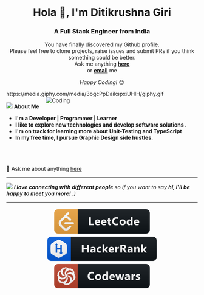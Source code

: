 <h1 align="center">Hola 👋, I'm Ditikrushna Giri</h1>
<h3 align="center">A Full Stack Engineer from India</h3>
<div align="center">
You have finally discovered my Github profile. <br>
Please feel free to clone projects, raise issues and submit PRs if you think something could be better. <br>
Ask me anything <a href="https://github.com/ditikrushna/ditikrushna/issues/new"><b>here</b></a><br>
or <a href="mailto:ditikrushna.nitt@gmail.com"><b>email</b></a> me

<i>Happy Coding!</i> 😊
</div>
https://media.giphy.com/media/3bgcPpDaikspxiUHlH/giphy.gif
<img align="right" alt="Coding" width="400" src="https://media.giphy.com/media/Y4ak9Ki2GZCbJxAnJD/giphy.gif">
</br>

<img src="https://media.giphy.com/media/WUlplcMpOCEmTGBtBW/giphy.gif" width="30"> **About Me**

- **I'm a Developer | Programmer | Learner**<br/>   
- **I like to explore new technologies and develop software solutions .** <br/>
- **I'm on track for learning more about Unit-Testing and TypeScript** <br/>
- **In my free time, I pursue Graphic Design side hustles.** <br/>

<br/><br/><br/>
💬 Ask me about anything [here](https://github.com/ditikrushna/ditikrushna/issues/new)<br/> 


<!--
<img align="right" alt="Coding" width="400" src="https://media.giphy.com/media/3bgcPpDaikspxiUHlH/giphy.gif">
</br>

 **Tech Stack** 

- **Languages:**<br/> 
![C](https://img.shields.io/badge/-C-05122A?style=flat&logo=C&logoColor=A8B9CC)&nbsp;![C++](https://img.shields.io/badge/-C++-05122A?style=flat&logo=C%2B%2B&logoColor=00599C)&nbsp;![JavaScript](https://img.shields.io/badge/-JavaScript-05122A?style=flat&logo=javascript)&nbsp;
![Python](https://img.shields.io/badge/-Python-05122A?style=flat&logo=python)&nbsp;


- **Framework:** Flask, Bootstrap.

- **Database:** MySQL , MongoDB.

- **Libraries & Tools:
--> 

--- 

<img src="https://media.giphy.com/media/LnQjpWaON8nhr21vNW/giphy.gif" width="60"> <em><b><span align='center'>I love connecting with different people</b> so if you want to say <b>hi, I'll be happy to meet you more!</b> :)</em></span>

--- 


<p align="center">
  <a href="https://leetcode.com/user2917t/">
    <img src="https://raw.githubusercontent.com/AbhishekMaira10/AbhishekMaira10/master/Resources/svg/leetcode.svg" alt="leetcode" style="vertical-align:top; margin:4px">
  </a>

  <a href="https://www.hackerrank.com/diticuo062">
    <img src="https://raw.githubusercontent.com/AbhishekMaira10/AbhishekMaira10/master/Resources/svg/hackerrank.svg" alt="hackerrank" style="vertical-align:top; margin:4px">
  </a>
  
  <a href="https://www.codewars.com/users/ditikrushna">
    <img src="https://raw.githubusercontent.com/AbhishekMaira10/AbhishekMaira10/master/Resources/svg/codewars.svg" alt="codewars" style="vertical-align:top; margin:4px">
  </a> 
</p>





